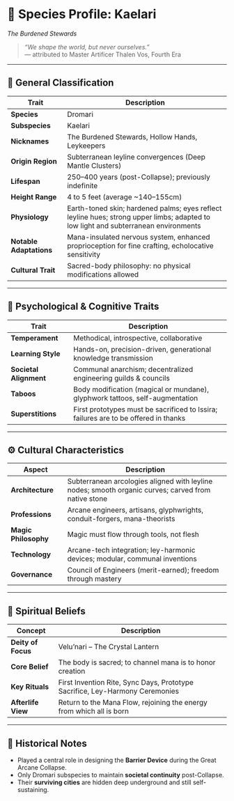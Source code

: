 # 📄 Species Profile: **Kaelari**  
*The Burdened Stewards*

> *“We shape the world, but never ourselves.”*  
> — attributed to Master Artificer Thalen Vos, Fourth Era

---

## 📘 General Classification

| Trait                  | Description                                             |
|------------------------|---------------------------------------------------------|
| **Species**            | Dromari                                                 |
| **Subspecies**         | Kaelari                                                 |
| **Nicknames**          | The Burdened Stewards, Hollow Hands, Leykeepers         |
| **Origin Region**      | Subterranean leyline convergences (Deep Mantle Clusters)|
| **Lifespan**           | 250–400 years (post-Collapse); previously indefinite     |
| **Height Range**       | 4 to 5 feet (average ~140–155cm)                        |
| **Physiology**         | Earth-toned skin; hardened palms; eyes reflect leyline hues; strong upper limbs; adapted to low light and subterranean environments |
| **Notable Adaptations**| Mana-insulated nervous system, enhanced proprioception for fine crafting, echolocative sensitivity |
| **Cultural Trait**     | Sacred-body philosophy: no physical modifications allowed |

---

## 🧠 Psychological & Cognitive Traits

| Trait                         | Description                                                             |
|-------------------------------|-------------------------------------------------------------------------|
| **Temperament**               | Methodical, introspective, collaborative                                |
| **Learning Style**            | Hands-on, precision-driven, generational knowledge transmission         |
| **Societal Alignment**        | Communal anarchism; decentralized engineering guilds & councils         |
| **Taboos**                    | Body modification (magical or mundane), glyphwork tattoos, self-augmentation |
| **Superstitions**             | First prototypes must be sacrificed to Issira; failures are to be offered in thanks |

---

## ⚙️ Cultural Characteristics

| Aspect               | Description                                                                 |
|----------------------|-----------------------------------------------------------------------------|
| **Architecture**     | Subterranean arcologies aligned with leyline nodes; smooth organic curves; carved from native stone |
| **Professions**      | Arcane engineers, artisans, glyphwrights, conduit-forgers, mana-theorists   |
| **Magic Philosophy** | Magic must flow through tools, not flesh                                     |
| **Technology**       | Arcane-tech integration; ley-harmonic devices; modular, communal inventions |
| **Governance**       | Council of Engineers (merit-earned); freedom through mastery                |

---

## 🔮 Spiritual Beliefs

| Concept               | Description                                                                 |
|------------------------|-----------------------------------------------------------------------------|
| **Deity of Focus**     | Velu’nari – The Crystal Lantern                                             |
| **Core Belief**        | The body is sacred; to channel mana is to honor creation                   |
| **Key Rituals**        | First Invention Rite, Sync Days, Prototype Sacrifice, Ley-Harmony Ceremonies|
| **Afterlife View**     | Return to the Mana Flow, rejoining the energy from which all is born       |

---

## 📌 Historical Notes

- Played a central role in designing the **Barrier Device** during the Great Arcane Collapse.
- Only Dromari subspecies to maintain **societal continuity** post-Collapse.
- Their **surviving cities** are hidden deep underground and still self-sustaining.
